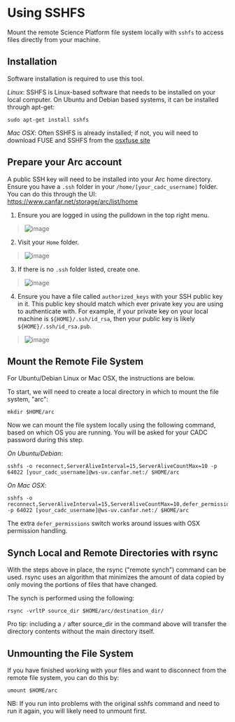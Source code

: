 # Using SSHFS

Mount the remote Science Platform file system locally with `sshfs` to access files directly from your machine.

## Installation

Software installation is required to use this tool.

*Linux*: SSHFS is Linux-based software that needs to be installed on your local computer. On Ubuntu and Debian based systems, it can be installed through apt-get:

    sudo apt-get install sshfs

*Mac OSX*: Often SSHFS is already installed; if not, you will need to download FUSE and SSHFS from the [osxfuse site](https://osxfuse.github.io)

## Prepare your Arc account

A public SSH key will need to be installed into your Arc home directory. Ensure you have a `.ssh` folder in your `/home/[your_cadc_username]` folder.  You can do this through the UI: https://www.canfar.net/storage/arc/list/home

1. Ensure you are logged in using the pulldown in the top right menu.

> ![image](images/sshfs/login.png)

2. Visit your `Home` folder.

> ![image](images/sshfs/home.png)

3. If there is no `.ssh` folder listed, create one.

> ![image](images/sshfs/add-folder.png)

4. Ensure you have a file called `authorized_keys` with your SSH public key in it. This public key should match which ever private key you are using to authenticate with.  For example, if your private key on your local machine is `${HOME}/.ssh/id_rsa`, then your public key is likely `${HOME}/.ssh/id_rsa.pub`.

> ![image](images/sshfs/auth-keys.png)

## Mount the Remote File System

For Ubuntu/Debian Linux or Mac OSX, the instructions are below.

To start, we will need to create a local directory in which to mount the file system, "arc":

    mkdir $HOME/arc

Now we can mount the file system locally using the following command, based on which OS you are running. You will be asked for your CADC password during this step.

*On Ubuntu/Debian*:

    sshfs -o reconnect,ServerAliveInterval=15,ServerAliveCountMax=10 -p 64022 [your_cadc_username]@ws-uv.canfar.net:/ $HOME/arc

*On Mac OSX*:

    sshfs -o reconnect,ServerAliveInterval=15,ServerAliveCountMax=10,defer_permissions -p 64022 [your_cadc_username]@ws-uv.canfar.net:/ $HOME/arc

The extra `defer_permissions` switch works around issues with OSX permission handling.

## Synch Local and Remote Directories with rsync

With the steps above in place, the rsync ("remote synch") command can be used. rsync uses an algorithm that minimizes the amount of data copied by only moving the portions of files that have changed.

The synch is performed using the following:

    rsync -vrltP source_dir $HOME/arc/destination_dir/

Pro tip: including a `/` after source_dir in the command above will transfer the directory contents without the main directory itself.

## Unmounting the File System

If you have finished working with your files and want to disconnect from the remote file system, you can do this by:

    umount $HOME/arc

NB: If you run into problems with the original sshfs command and need to run it again, you will likely need to unmount first.
